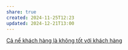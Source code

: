 ```yaml
---
share: true
created: 2024-11-25T12:23
updated: 2024-12-21T13:00
---
```

[Cả nể khách hàng là không tốt với khách hàng](./C%E1%BA%A3%20n%E1%BB%83%20kh%C3%A1ch%20h%C3%A0ng%20l%C3%A0%20kh%C3%B4ng%20t%E1%BB%91t%20v%E1%BB%9Bi%20kh%C3%A1ch%20h%C3%A0ng.md)